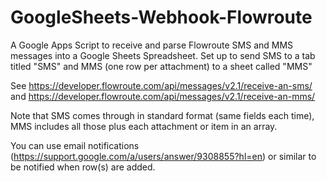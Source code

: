 # GoogleSheets-Webhook-Flowroute
A Google Apps Script to receive and parse Flowroute SMS and MMS messages into a Google Sheets Spreadsheet. Set up to send SMS to a tab titled "SMS" and MMS (one row per attachment) to a sheet called "MMS"

See https://developer.flowroute.com/api/messages/v2.1/receive-an-sms/ and https://developer.flowroute.com/api/messages/v2.1/receive-an-mms/

Note that SMS comes through in standard format (same fields each time), MMS includes all those plus each attachment or item in an array.

You can use email notifications (https://support.google.com/a/users/answer/9308855?hl=en) or similar to be notified when row(s) are added.


